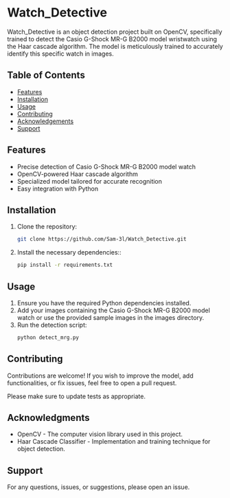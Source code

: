 # Watch_Detective

Watch_Detective is an object detection project built on OpenCV, specifically trained to detect the Casio G-Shock MR-G B2000 model wristwatch using the Haar cascade algorithm. The model is meticulously trained to accurately identify this specific watch in images.

## Table of Contents

- [Features](#features)
- [Installation](#installation)
- [Usage](#usage)
- [Contributing](#contributing)
- [Acknowledgements](#acknowledgements)
- [Support](#support)
  
## Features

- Precise detection of Casio G-Shock MR-G B2000 model watch
- OpenCV-powered Haar cascade algorithm
- Specialized model tailored for accurate recognition
- Easy integration with Python

## Installation

1. Clone the repository:
   ```bash
   git clone https://github.com/Sam-3l/Watch_Detective.git

2. Install the necessary dependencies::
   ```bash
   pip install -r requirements.txt

## Usage
1. Ensure you have the required Python dependencies installed.
2. Add your images containing the Casio G-Shock MR-G B2000 model watch or use the provided sample images in the images directory.
3. Run the detection script:
   ```bash
   python detect_mrg.py

## Contributing
Contributions are welcome! If you wish to improve the model, add functionalities, or fix issues, feel free to open a pull request.

Please make sure to update tests as appropriate.

## Acknowledgments
- OpenCV - The computer vision library used in this project.
- Haar Cascade Classifier - Implementation and training technique for object detection.

## Support
For any questions, issues, or suggestions, please open an issue.

